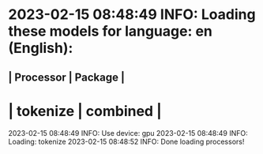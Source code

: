 2023-02-15 08:48:49 INFO: Loading these models for language: en (English):
========================
| Processor | Package  |
------------------------
| tokenize  | combined |
========================

2023-02-15 08:48:49 INFO: Use device: gpu
2023-02-15 08:48:49 INFO: Loading: tokenize
2023-02-15 08:48:52 INFO: Done loading processors!
